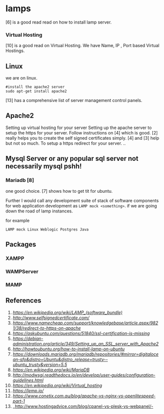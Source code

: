 # lamps
[6] is a good read read on how to install lamp server.

### Virtual Hosting
[10] is a good read on Virtual Hosting. We have Name, IP , Port based Virtual Hostings.
## Linux

we are on linux.
```
#install the apache2 server
sudo apt-get install apache2
```
[13] has a comprehensive list  of server management control panels.

## Apache2
Setting up virtual hosting for your server
Setting up the apache server to setup the https for your server.
Follow instructions on [4] which is good. [2] really helps you to create the self signed certificates simply. [4] and [3] help but not so much.
To setup a https redirect for your server.
..


## Mysql Server or any popular sql server not necessarily mysql pshh!

### Mariadb [8]
one good choice. [7] shows how to get tit for ubuntu.

Further I would call any development suite of stack of software components for web application development as `LAMP mock <something>`.
if we are going down the road of lamp instances.

for example
```
LAMP mock Linux Weblogic Postgres Java
```

## Packages

### XAMPP
### WAMPServer
### MAMP

## References
1. _https://en.wikipedia.org/wiki/LAMP_(software_bundle)_
2. _http://www.selfsignedcertificate.com/_
3. _https://www.namecheap.com/support/knowledgebase/article.aspx/9821/38/redirect-to-https-on-apache_
4. _https://askubuntu.com/questions/51840/ssl-certification-is-missing_
5. _https://debian-administration.org/article/349/Setting_up_an_SSL_server_with_Apache2_
6. _http://howtoubuntu.org/how-to-install-lamp-on-ubuntu_
7. _https://downloads.mariadb.org/mariadb/repositories/#mirror=digitalocean-sfo&distro=Ubuntu&distro_release=trusty--ubuntu_trusty&version=5.5_
8. _https://en.wikipedia.org/wiki/MariaDB_
9. _http://modwsgi.readthedocs.io/en/develop/user-guides/configuration-guidelines.html_
10. _https://en.wikipedia.org/wiki/Virtual_hosting_
11. _https://lemp.io/_
12. _https://www.conetix.com.au/blog/apache-vs-nginx-vs-openlitespeed-part-1_
13. _http://www.hostingadvice.com/blog/cpanel-vs-plesk-vs-webpanel/-
